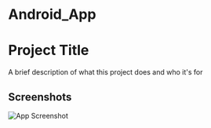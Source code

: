 # Android_App
# Project Title

A brief description of what this project does and who it's for


## Screenshots

![App Screenshot](https://ibb.co/86S0Kny)

